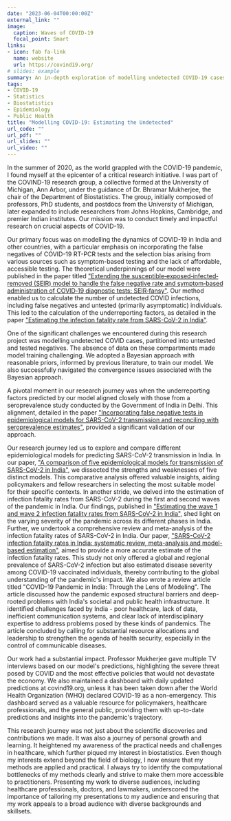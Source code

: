 ```yaml
---
date: "2023-06-04T00:00:00Z"
external_link: ""
image:
  caption: Waves of COVID-19
  focal_point: Smart
links:
- icon: fab fa-link
  name: website
  url: https://covind19.org/
# slides: example
summary: An in-depth exploration of modelling undetected COVID-19 cases in India, incorporating false negatives of COVID-19 RT-PCR tests, and selection bias arising from various sources.
tags:
- COVID-19
- Statistics
- Biostatistics
- Epidemiology
- Public Health
title: "Modelling COVID-19: Estimating the Undetected"
url_code: ""
url_pdf: ""
url_slides: ""
url_video: ""
---
```


In the summer of 2020, as the world grappled with the COVID-19 pandemic, I found myself at the epicenter of a critical research initiative. I was part of the COVIND-19 research group, a collective formed at the University of Michigan, Ann Arbor, under the guidance of Dr. Bhramar Mukherjee, the chair of the Department of Biostatistics. The group, initially composed of professors, PhD students, and postdocs from the University of Michigan, later expanded to include researchers from Johns Hopkins, Cambridge, and premier Indian institutes. Our mission was to conduct timely and impactful research on crucial aspects of COVID-19.

Our primary focus was on modelling the dynamics of COVID-19 in India and other countries, with a particular emphasis on incorporating the false negatives of COVID-19 RT-PCR tests and the selection bias arising from various sources such as symptom-based testing and the lack of affordable, accessible testing. The theoretical underpinnings of our model were published in the paper titled ["Extending the susceptible‐exposed‐infected‐removed (SEIR) model to handle the false negative rate and symptom‐based administration of COVID‐19 diagnostic tests: SEIR‐fansy"](https://onlinelibrary.wiley.com/doi/pdfdirect/10.1002/sim.9357). Our method enabled us to calculate the number of undetected COVID infections, including false negatives and untested (primarily asymptomatic) individuals. This led to the calculation of the underreporting factors, as detailed in the paper ["Estimating the infection fatality rate from SARS-CoV-2 in India"](https://papers.ssrn.com/sol3/papers.cfm?abstract_id=3798552).

One of the significant challenges we encountered during this research project was modelling undetected COVID cases, partitioned into untested and tested negatives. The absence of data on these compartments made model training challenging. We adopted a Bayesian approach with reasonable priors, informed by previous literature, to train our model. We also successfully navigated the convergence issues associated with the Bayesian approach.

A pivotal moment in our research journey was when the underreporting factors predicted by our model aligned closely with those from a seroprevalence study conducted by the Government of India in Delhi. This alignment, detailed in the paper ["Incorporating false negative tests in epidemiological models for SARS-CoV-2 transmission and reconciling with seroprevalence estimates"](https://www.nature.com/articles/s41598-021-89127-1), provided a significant validation of our approach.

Our research journey led us to explore and compare different epidemiological models for predicting SARS-CoV-2 transmission in India. In our paper, ["A comparison of five epidemiological models for transmission of SARS-CoV-2 in India"](https://bmcinfectdis.biomedcentral.com/articles/10.1186/s12879-021-06077-9), we dissected the strengths and weaknesses of five distinct models. This comparative analysis offered valuable insights, aiding policymakers and fellow researchers in selecting the most suitable model for their specific contexts. In another stride, we delved into the estimation of infection fatality rates from SARS-CoV-2 during the first and second waves of the pandemic in India. Our findings, published in ["Estimating the wave 1 and wave 2 infection fatality rates from SARS-CoV-2 in India"](https://bmcresnotes.biomedcentral.com/articles/10.1186/s13104-021-05652-2), shed light on the varying severity of the pandemic across its different phases in India. Further, we undertook a comprehensive review and meta-analysis of the infection fatality rates of SARS-CoV-2 in India. Our paper, ["SARS-CoV-2 infection fatality rates in India: systematic review, meta-analysis and model-based estimation"](https://journals.sagepub.com/doi/abs/10.1177/23210222211054324), aimed to provide a more accurate estimate of the infection fatality rates. This study not only offered a global and regional prevalence of SARS-CoV-2 infection but also estimated disease severity among COVID-19 vaccinated individuals, thereby contributing to the global understanding of the pandemic's impact. We also wrote a review article titled "COVID-19 Pandemic in India: Through the Lens of Modeling". The article discussed how the pandemic exposed structural barriers and deep-rooted problems with India's societal and public health infrastructure. It identified challenges faced by India - poor healthcare, lack of data, inefficient communication systems, and clear lack of interdisciplinary expertise to address problems posed by these kinds of pandemics. The article concluded by calling for substantial resource allocations and leadership to strengthen the agenda of health security, especially in the control of communicable diseases.

Our work had a substantial impact. Professor Mukherjee gave multiple TV interviews based on our model's predictions, highlighting the severe threat posed by COVID and the most effective policies that would not devastate the economy. We also maintained a dashboard with daily updated predictions at covind19.org, unless it has been taken down after the World Health Organization (WHO) declared COVID-19 as a non-emergency. This dashboard served as a valuable resource for policymakers, healthcare professionals, and the general public, providing them with up-to-date predictions and insights into the pandemic's trajectory.

This research journey was not just about the scientific discoveries and contributions we made. It was also a journey of personal growth and learning. It heightened my awareness of the practical needs and challenges in healthcare, which further piqued my interest in biostatistics. Even though my interests extend beyond the field of biology, I now ensure that my methods are applied and practical. I always try to identify the computational bottlenecks of my methods clearly and strive to make them more accessible to practitioners. Presenting my work to diverse audiences, including healthcare professionals, doctors, and lawmakers, underscored the importance of tailoring my presentations to my audience and ensuring that my work appeals to a broad audience with diverse backgrounds and skillsets.
